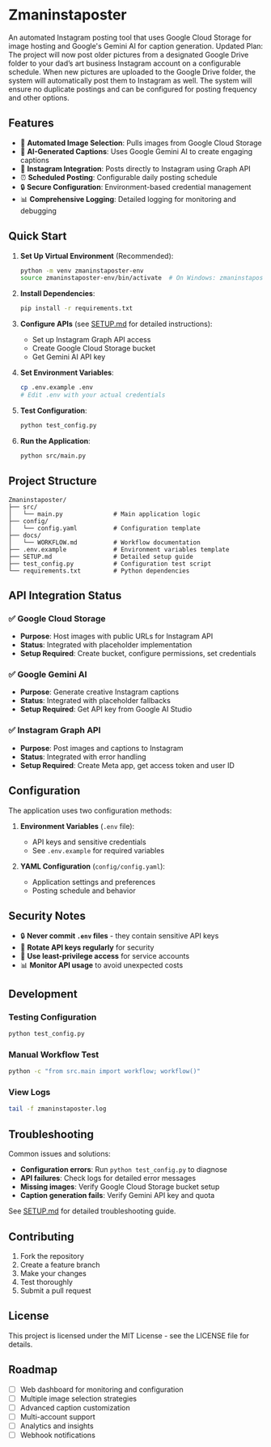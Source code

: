 # Zmaninstaposter

An automated Instagram posting tool that uses Google Cloud Storage for image hosting and Google's Gemini AI for caption generation.
Updated Plan:
The project will now post older pictures from a designated Google Drive folder to your dad’s art business Instagram account on a configurable schedule.
When new pictures are uploaded to the Google Drive folder, the system will automatically post them to Instagram as well.
The system will ensure no duplicate postings and can be configured for posting frequency and other options.

## Features

- 📸 **Automated Image Selection**: Pulls images from Google Cloud Storage
- 🤖 **AI-Generated Captions**: Uses Google Gemini AI to create engaging captions
- 📱 **Instagram Integration**: Posts directly to Instagram using Graph API
- ⏰ **Scheduled Posting**: Configurable daily posting schedule
- 🔒 **Secure Configuration**: Environment-based credential management
- 📊 **Comprehensive Logging**: Detailed logging for monitoring and debugging



## Quick Start

1. **Set Up Virtual Environment** (Recommended):
   ```bash
   python -m venv zmaninstaposter-env
   source zmaninstaposter-env/bin/activate  # On Windows: zmaninstaposter-env\Scripts\activate
   ```

2. **Install Dependencies**:
   ```bash
   pip install -r requirements.txt
   ```

3. **Configure APIs** (see [SETUP.md](SETUP.md) for detailed instructions):
   - Set up Instagram Graph API access
   - Create Google Cloud Storage bucket
   - Get Gemini AI API key

4. **Set Environment Variables**:
   ```bash
   cp .env.example .env
   # Edit .env with your actual credentials
   ```

5. **Test Configuration**:
   ```bash
   python test_config.py
   ```

6. **Run the Application**:
   ```bash
   python src/main.py
   ```

## Project Structure

```
Zmaninstaposter/
├── src/
│   └── main.py              # Main application logic
├── config/
│   └── config.yaml          # Configuration template
├── docs/
│   └── WORKFLOW.md          # Workflow documentation
├── .env.example             # Environment variables template
├── SETUP.md                 # Detailed setup guide
├── test_config.py           # Configuration test script
└── requirements.txt         # Python dependencies
```

## API Integration Status

### ✅ Google Cloud Storage
- **Purpose**: Host images with public URLs for Instagram API
- **Status**: Integrated with placeholder implementation
- **Setup Required**: Create bucket, configure permissions, set credentials

### ✅ Google Gemini AI  
- **Purpose**: Generate creative Instagram captions
- **Status**: Integrated with placeholder fallbacks
- **Setup Required**: Get API key from Google AI Studio

### ✅ Instagram Graph API
- **Purpose**: Post images and captions to Instagram
- **Status**: Integrated with error handling
- **Setup Required**: Create Meta app, get access token and user ID

## Configuration

The application uses two configuration methods:

1. **Environment Variables** (`.env` file):
   - API keys and sensitive credentials
   - See `.env.example` for required variables

2. **YAML Configuration** (`config/config.yaml`):
   - Application settings and preferences
   - Posting schedule and behavior

## Security Notes

- 🔒 **Never commit `.env` files** - they contain sensitive API keys
- 🔑 **Rotate API keys regularly** for security
- 👤 **Use least-privilege access** for service accounts
- 📊 **Monitor API usage** to avoid unexpected costs

## Development

### Testing Configuration
```bash
python test_config.py
```

### Manual Workflow Test
```bash
python -c "from src.main import workflow; workflow()"
```

### View Logs
```bash
tail -f zmaninstaposter.log
```

## Troubleshooting

Common issues and solutions:

- **Configuration errors**: Run `python test_config.py` to diagnose
- **API failures**: Check logs for detailed error messages
- **Missing images**: Verify Google Cloud Storage bucket setup
- **Caption generation fails**: Verify Gemini API key and quota

See [SETUP.md](SETUP.md) for detailed troubleshooting guide.

## Contributing

1. Fork the repository
2. Create a feature branch
3. Make your changes
4. Test thoroughly
5. Submit a pull request

## License

This project is licensed under the MIT License - see the LICENSE file for details.

## Roadmap

- [ ] Web dashboard for monitoring and configuration
- [ ] Multiple image selection strategies
- [ ] Advanced caption customization
- [ ] Multi-account support
- [ ] Analytics and insights
- [ ] Webhook notifications
